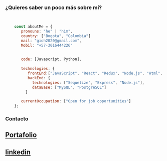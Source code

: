 ### ¿Quieres saber un poco más sobre mí?
```javascript


    const aboutMe = {
       pronouns: "he" | "him",
       country: ["Bogota", "Colombia"]
       mail: "gioh2020@gmail.com",
       Mobil: "+57-3016444226"
       
       
       code: [Javascript, Python],
       
       technologies: {
          frontEnd:["JavaScript", "React", "Redux", "Node.js", "Html", "Css"]
          backEnd: {
            technologies: ["Sequelize", "Express", "Node.js"],
            dataBase: ["MySQL", "PostgreSQL"]
    	 }
    
       currentOccupation: ["Open for job opportunities"]
    };

```

### Contacto
## [Portafolio](https://gioh2020.github.io/)
## [linkedin](https://www.linkedin.com/in/ngvb)

